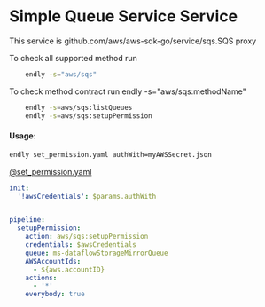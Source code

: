 # Simple Queue Service Service

This service is github.com/aws/aws-sdk-go/service/sqs.SQS proxy 

To check all supported method run
```bash
    endly -s="aws/sqs"
```

To check method contract run endly -s="aws/sqs:methodName"

```bash
    endly -s=aws/sqs:listQueues
    endly -s=aws/sqs:setupPermission
```

#### Usage:

```bash
endly set_permission.yaml authWith=myAWSSecret.json
``` 

[@set_permission.yaml](usage/set_permission.yaml)
```yaml
init:
  '!awsCredentials': $params.authWith


pipeline:
  setupPermission:
    action: aws/sqs:setupPermission
    credentials: $awsCredentials
    queue: ms-dataflowStorageMirrorQueue
    AWSAccountIds:
      - ${aws.accountID}
    actions:
      - '*'
    everybody: true
```